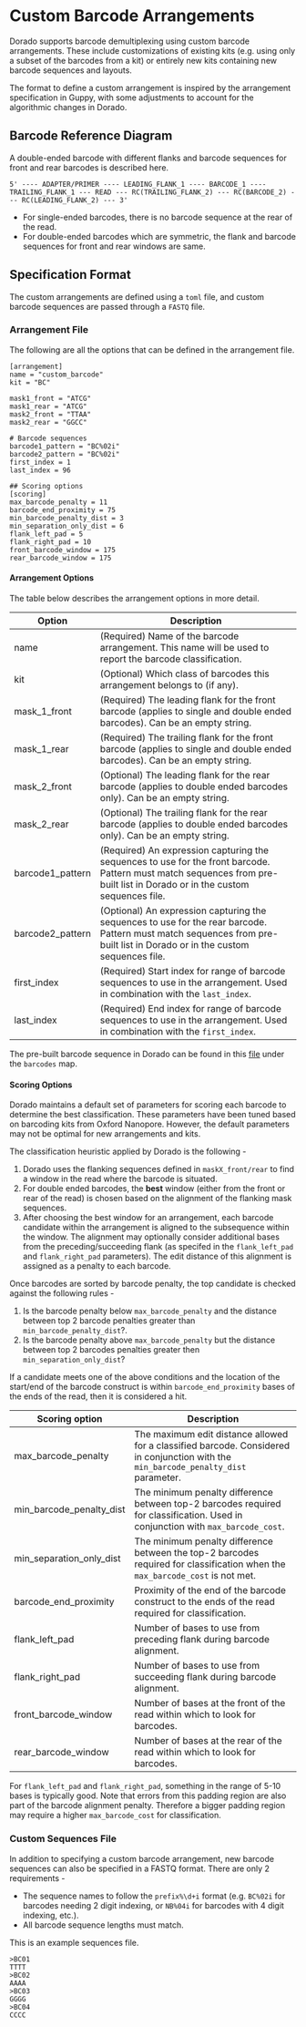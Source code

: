 # Custom Barcode Arrangements

Dorado supports barcode demultiplexing using custom barcode arrangements. These include customizations of existing kits (e.g. using only a subset of the barcodes from a kit) or entirely new kits containing new barcode sequences and layouts.

The format to define a custom arrangement is inspired by the arrangement specification in Guppy, with some adjustments to account for the algorithmic changes in Dorado.

## Barcode Reference Diagram

A double-ended barcode with different flanks and barcode sequences for front and rear barcodes is described here.

```
5' ---- ADAPTER/PRIMER ---- LEADING_FLANK_1 ---- BARCODE_1 ---- TRAILING_FLANK_1 --- READ --- RC(TRAILING_FLANK_2) --- RC(BARCODE_2) --- RC(LEADING_FLANK_2) --- 3'
```

* For single-ended barcodes, there is no barcode sequence at the rear of the read.
* For double-ended barcodes which are symmetric, the flank and barcode sequences for front and rear windows are same.

## Specification Format

The custom arrangements are defined using a `toml` file, and custom barcode sequences are passed through a `FASTQ` file.

### Arrangement File

The following are all the options that can be defined in the arrangement file.

```
[arrangement]
name = "custom_barcode"
kit = "BC"

mask1_front = "ATCG"
mask1_rear = "ATCG"
mask2_front = "TTAA"
mask2_rear = "GGCC"

# Barcode sequences
barcode1_pattern = "BC%02i"
barcode2_pattern = "BC%02i"
first_index = 1
last_index = 96

## Scoring options
[scoring]
max_barcode_penalty = 11
barcode_end_proximity = 75
min_barcode_penalty_dist = 3
min_separation_only_dist = 6
flank_left_pad = 5
flank_right_pad = 10
front_barcode_window = 175
rear_barcode_window = 175
```

#### Arrangement Options

The table below describes the arrangement options in more detail.

| Option | Description |
| -- | -- |
| name | (Required) Name of the barcode arrangement. This name will be used to report the barcode classification. |
| kit | (Optional) Which class of barcodes this arrangement belongs to (if any). |
| mask_1_front | (Required) The leading flank for the front barcode (applies to single and double ended barcodes). Can be an empty string. |
| mask_1_rear | (Required) The trailing flank for the front barcode (applies to single and double ended barcodes). Can be an empty string. |
| mask_2_front | (Optional) The leading flank for the rear barcode (applies to double ended barcodes only). Can be an empty string. |
| mask_2_rear | (Optional) The trailing flank for the rear barcode (applies to double ended barcodes only). Can be an empty string. |
| barcode1_pattern | (Required) An expression capturing the sequences to use for the front barcode. Pattern must match sequences from pre-built list in Dorado or in the custom sequences file. |
| barcode2_pattern | (Optional) An expression capturing the sequences to use for the rear barcode. Pattern must match sequences from pre-built list in Dorado or in the custom sequences file. |
| first_index | (Required) Start index for range of barcode sequences to use in the arrangement. Used in combination with the `last_index`. |
| last_index | (Required) End index for range of barcode sequences to use in the arrangement. Used in combination with the `first_index`. |

The pre-built barcode sequence in Dorado can be found in this [file](../dorado/utils/barcode_kits.cpp) under the `barcodes` map.

#### Scoring Options

Dorado maintains a default set of parameters for scoring each barcode to determine the best classification. These parameters have been tuned based on barcoding kits from Oxford Nanopore. However, the default parameters may not be optimal for new arrangements and kits.

The classification heuristic applied by Dorado is the following -
1. Dorado uses the flanking sequences defined in `maskX_front/rear` to find a window in the read where the barcode is situated. 
2. For double ended barcodes, the __best__ window (either from the front or rear of the read) is chosen based on the alignment of the flanking mask sequences.
3. After choosing the best window for an arrangement, each barcode candidate within the arrangement is aligned to the subsequence within the window. The alignment may optionally consider additional bases from the preceding/succeeding flank (as specifed in the `flank_left_pad` and `flank_right_pad` parameters). The edit distance of this alignment is assigned as a penalty to each barcode.

Once barcodes are sorted by barcode penalty, the top candidate is checked against the following rules -
1. Is the barcode penalty below `max_barcode_penalty` and the distance between top 2 barcode penalties greater than `min_barcode_penalty_dist`?.
2. Is the barcode penalty above `max_barcode_penalty` but the distance between top 2 barcodes penalties greater then `min_separation_only_dist`?

If a candidate meets one of the above conditions and the location of the start/end of the barcode construct is within `barcode_end_proximity` bases of the ends of the read, then it is considered a hit.

| Scoring option | Description |
| -- | -- |
| max_barcode_penalty | The maximum edit distance allowed for a classified barcode. Considered in conjunction with the `min_barcode_penalty_dist` parameter. |
| min_barcode_penalty_dist | The minimum penalty difference between top-2 barcodes required for classification. Used in conjunction with `max_barcode_cost`. |
| min_separation_only_dist | The minimum penalty difference between the top-2 barcodes required for classification when the `max_barcode_cost` is not met. |
| barcode_end_proximity | Proximity of the end of the barcode construct to the ends of the read required for classification. |
| flank_left_pad | Number of bases to use from preceding flank during barcode alignment. |
| flank_right_pad | Number of bases to use from succeeding flank during barcode alignment. |
| front_barcode_window | Number of bases at the front of the read within which to look for barcodes. |
| rear_barcode_window | Number of bases at the rear of the read within which to look for barcodes. |

For `flank_left_pad` and `flank_right_pad`, something in the range of 5-10 bases is typically good. Note that errors from this padding region are also part of the barcode alignment penalty. Therefore a bigger padding region may require a higher `max_barcode_cost` for classification.

### Custom Sequences File 

In addition to specifying a custom barcode arrangement, new barcode sequences can also be specified in a FASTQ format. There are only 2 requirements -
* The sequence names to follow the `prefix%\d+i` format (e.g. `BC%02i` for barcodes needing 2 digit indexing, or `NB%04i` for barcodes with 4 digit indexing, etc.).
* All barcode sequence lengths must match.

This is an example sequences file.

```
>BC01
TTTT
>BC02
AAAA
>BC03
GGGG
>BC04
CCCC
```

